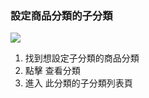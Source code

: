 ### 設定商品分類的子分類

![](RackMultipart20230424-1-nn9xl2_html_3a8cfbd46054a58b.png)

1. 找到想設定子分類的商品分類
2. 點擊 查看分類
3. 進入 此分類的子分類列表頁
